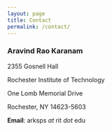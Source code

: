 ```yaml
---
layout: page
title: Contact
permalink: /contact/
---
```


### Aravind Rao Karanam

2355 Gosnell Hall

Rochester Institute of Technology

One Lomb Memorial Drive

Rochester, NY 14623-5603

**Email**: arksps _at_ rit _dot_ edu
